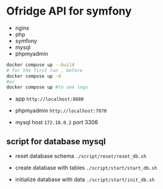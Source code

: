 # Ofridge API for symfony

- nginx
- php
- symfony
- mysql
- phpmyadmin

```bash
docker compose up --build
# for the first run , before
docker compose up -d
#or
docker compose up #to see logs
```

- app
`http://localhost:8080`

- phpmyadmin
`http://localhost:7070`

- mysql host
`172.18.0.2` port 3306

## script for database mysql
- reset database schema
`./script/reset/reset_db.sh`

- create database with tables
`./script/start/start_db.sh`

- initialize database with data
`./script/start/init_db.sh`